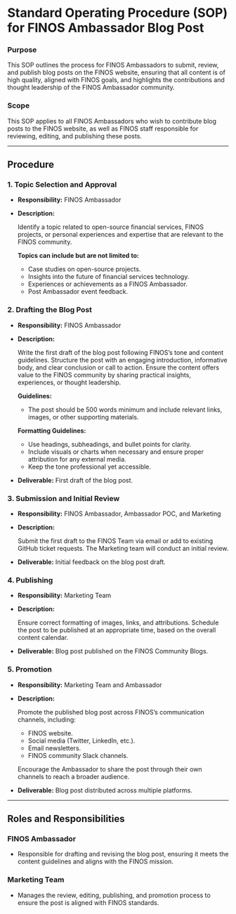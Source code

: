 # Standard Operating Procedure (SOP) for FINOS Ambassador Blog Post

### Purpose
This SOP outlines the process for FINOS Ambassadors to submit, review, and publish blog posts on the FINOS website, ensuring that all content is of high quality, aligned with FINOS goals, and highlights the contributions and thought leadership of the FINOS Ambassador community.

### Scope
This SOP applies to all FINOS Ambassadors who wish to contribute blog posts to the FINOS website, as well as FINOS staff responsible for reviewing, editing, and publishing these posts.

---

## Procedure

### 1. Topic Selection and Approval

- **Responsibility:** FINOS Ambassador
- **Description:**
  
  Identify a topic related to open-source financial services, FINOS projects, or personal experiences and expertise that are relevant to the FINOS community.
  
  **Topics can include but are not limited to:**
  - Case studies on open-source projects.
  - Insights into the future of financial services technology.
  - Experiences or achievements as a FINOS Ambassador.
  - Post Ambassador event feedback.

### 2. Drafting the Blog Post

- **Responsibility:** FINOS Ambassador
- **Description:**
  
  Write the first draft of the blog post following FINOS’s tone and content guidelines. Structure the post with an engaging introduction, informative body, and clear conclusion or call to action. Ensure the content offers value to the FINOS community by sharing practical insights, experiences, or thought leadership.
  
  **Guidelines:**
  - The post should be 500 words minimum and include relevant links, images, or other supporting materials.
  
  **Formatting Guidelines:**
  - Use headings, subheadings, and bullet points for clarity.
  - Include visuals or charts when necessary and ensure proper attribution for any external media.
  - Keep the tone professional yet accessible.

- **Deliverable:** First draft of the blog post.

### 3. Submission and Initial Review

- **Responsibility:** FINOS Ambassador, Ambassador POC, and Marketing
- **Description:**
  
  Submit the first draft to the FINOS Team via email or add to existing GitHub ticket requests. The Marketing team will conduct an initial review.

- **Deliverable:** Initial feedback on the blog post draft.

### 4. Publishing

- **Responsibility:** Marketing Team
- **Description:**
  
  Ensure correct formatting of images, links, and attributions. Schedule the post to be published at an appropriate time, based on the overall content calendar.

- **Deliverable:** Blog post published on the FINOS Community Blogs.

### 5. Promotion

- **Responsibility:** Marketing Team and Ambassador
- **Description:**
  
  Promote the published blog post across FINOS’s communication channels, including:
  - FINOS website.
  - Social media (Twitter, LinkedIn, etc.).
  - Email newsletters.
  - FINOS community Slack channels.

  Encourage the Ambassador to share the post through their own channels to reach a broader audience.

- **Deliverable:** Blog post distributed across multiple platforms.

---

## Roles and Responsibilities

### FINOS Ambassador
- Responsible for drafting and revising the blog post, ensuring it meets the content guidelines and aligns with the FINOS mission.

### Marketing Team
- Manages the review, editing, publishing, and promotion process to ensure the post is aligned with FINOS standards.
